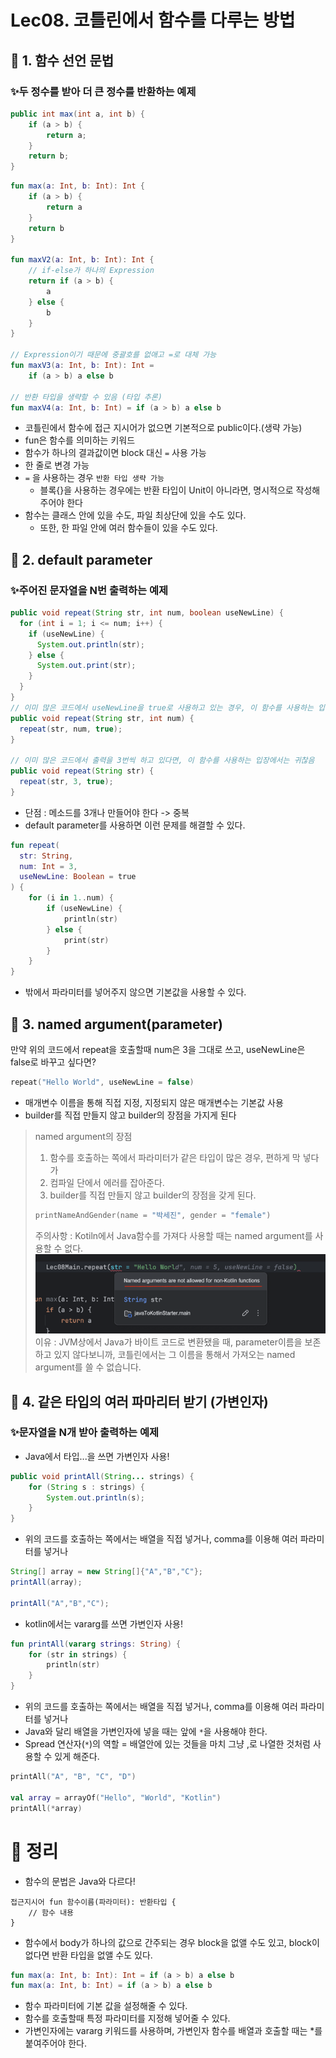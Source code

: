 # Lec08. 코틀린에서 함수를 다루는 방법

## 📌 1. 함수 선언 문법

### ✨두 정수를 받아 더 큰 정수를 반환하는 예제
```java
public int max(int a, int b) {
    if (a > b) {
        return a;
    }
    return b;
}
```
```kotlin
fun max(a: Int, b: Int): Int {
    if (a > b) {
        return a
    }
    return b
}

fun maxV2(a: Int, b: Int): Int {
    // if-else가 하나의 Expression
    return if (a > b) {
        a
    } else {
        b
    }
}

// Expression이기 때문에 중괄호를 없애고 =로 대체 가능
fun maxV3(a: Int, b: Int): Int =
    if (a > b) a else b

// 반환 타입을 생략할 수 있음 (타입 추론)
fun maxV4(a: Int, b: Int) = if (a > b) a else b
```

- 코틀린에서 함수에 접근 지시어가 없으면 기본적으로 public이다.(생략 가능)
- fun은 함수를 의미하는 키워드
- 함수가 하나의 결과값이면 block 대신 `=` 사용 가능
- 한 줄로 변경 가능
- `=` 을 사용하는 경우 `반환 타입 생략 가능`
  - 블록{}을 사용하는 경우에는 반환 타입이 Unit이 아니라면, 명시적으로 작성해주어야 한다
- 함수는 클래스 안에 있을 수도, 파일 최상단에 있을 수도 있다.
  - 또한, 한 파일 안에 여러 함수들이 있을 수도 있다.

## 📌 2. default parameter

### ✨주어진 문자열을 N번 출력하는 예제
```java
public void repeat(String str, int num, boolean useNewLine) {
  for (int i = 1; i <= num; i++) {
    if (useNewLine) {
      System.out.println(str);
    } else {
      System.out.print(str);
    }
  }
}
// 이미 많은 코드에서 useNewLine을 true로 사용하고 있는 경우, 이 함수를 사용하는 입장에서는 귀찮음
public void repeat(String str, int num) {
  repeat(str, num, true);
}

// 이미 많은 코드에서 출력을 3번씩 하고 있다면, 이 함수를 사용하는 입장에서는 귀찮음
public void repeat(String str) {
  repeat(str, 3, true);
}
```
- 단점 : 메소드를 3개나 만들어야 한다 -> 중복
- default parameter를 사용하면 이런 문제를 해결할 수 있다.
```kotlin
fun repeat(
  str: String, 
  num: Int = 3, 
  useNewLine: Boolean = true
) {
    for (i in 1..num) {
        if (useNewLine) {
            println(str)
        } else {
            print(str)
        }
    }
}
```
- 밖에서 파라미터를 넣어주지 않으면 기본값을 사용할 수 있다.
## 📌 3. named argument(parameter)

만약 위의 코드에서 repeat을 호출할때 num은 3을 그대로 쓰고, useNewLine은 false로 바꾸고 싶다면?
```kotlin
repeat("Hello World", useNewLine = false)
```
- 매개변수 이름을 통해 직접 지정, 지정되지 않은 매개변수는 기본값 사용
- builder를 직접 만들지 않고 builder의 장점을 가지게 된다

> named argument의 장점
> 1. 함수를 호출하는 쪽에서 파라미터가 같은 타입이 많은 경우, 편하게 막 넣다가 
> 2. 컴파일 단에서 에러를 잡아준다.
> 3. builder를 직접 만들지 않고 builder의 장점을 갖게 된다.
> ```kotlin
> printNameAndGender(name = "박세진", gender = "female")
> ```
> 주의사항 : Kotiln에서 Java함수를 가져다 사용할 때는 named argument를 사용할 수 없다.
> ![cannotuse.png](./images/cannotuse.png)
> 이유 : JVM상에서 Java가 바이트 코드로 변환됐을 때, parameter이름을 보존하고 있지 않다보니까, 코틀린에서는 그 이름을 통해서 가져오는 named argument를 쓸 수 없습니다. 

## 📌 4. 같은 타입의 여러 파마리터 받기 (가변인자)

### ✨문자열을 N개 받아 출력하는 예제

- Java에서 타입...을 쓰면 가변인자 사용!
```java
public void printAll(String... strings) {
    for (String s : strings) {
        System.out.println(s);
    }
}
```
- 위의 코드를 호출하는 쪽에서는 배열을 직접 넣거나, comma를 이용해 여러 파라미터를 넣거나
```java
String[] array = new String[]{"A","B","C"};
printAll(array);

printAll("A","B","C");
```
- kotlin에서는 vararg를 쓰면 가변인자 사용!
```kotlin
fun printAll(vararg strings: String) {
    for (str in strings) {
        println(str)
    }
}
```
- 위의 코드를 호출하는 쪽에서는 배열을 직접 넣거나, comma를 이용해 여러 파라미터를 넣거나
- Java와 달리 배열을 가변인자에 넣을 때는 앞에 `*`을 사용해야 한다.
- Spread 연산자(`*`)의 역할 = 배열안에 있는 것들을 마치 그냥 ,로 나열한 것처럼 사용할 수 있게 해준다.
```kotlin
printAll("A", "B", "C", "D")

val array = arrayOf("Hello", "World", "Kotlin")
printAll(*array)
```

# 📌 정리
- 함수의 문법은 Java와 다르다!
```text
접근지시어 fun 함수이름(파라미터): 반환타입 {
    // 함수 내용
}
```
- 함수에서 body가 하나의 값으로 간주되는 경우 block을 없앨 수도 있고, block이 없다면 반환 타입을 없앨 수도 있다.
```kotlin
fun max(a: Int, b: Int): Int = if (a > b) a else b
fun max(a: Int, b: Int) = if (a > b) a else b
```
- 함수 파라미터에 기본 값을 설정해줄 수 있다.
- 함수를 호출할때 특정 파라미터를 지정해 넣어줄 수 있다.
- 가변인자에는 vararg 키워드를 사용하며, 가변인자 함수를 배열과 호출할 때는 *를 붙여주어야 한다.